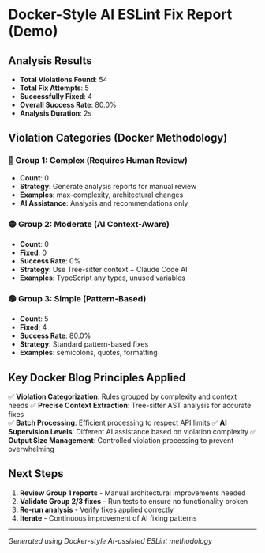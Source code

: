# Docker-Style AI ESLint Fix Report (Demo)

## Analysis Results
- **Total Violations Found**: 54
- **Total Fix Attempts**: 5
- **Successfully Fixed**: 4
- **Overall Success Rate**: 80.0%
- **Analysis Duration**: 2s

## Violation Categories (Docker Methodology)

### 🔴 Group 1: Complex (Requires Human Review)
- **Count**: 0
- **Strategy**: Generate analysis reports for manual review
- **Examples**: max-complexity, architectural changes
- **AI Assistance**: Analysis and recommendations only

### 🟡 Group 2: Moderate (AI Context-Aware)
- **Count**: 0 
- **Fixed**: 0
- **Success Rate**: 0%
- **Strategy**: Use Tree-sitter context + Claude Code AI
- **Examples**: TypeScript any types, unused variables

### 🟢 Group 3: Simple (Pattern-Based)
- **Count**: 5
- **Fixed**: 4  
- **Success Rate**: 80.0%
- **Strategy**: Standard pattern-based fixes
- **Examples**: semicolons, quotes, formatting

## Key Docker Blog Principles Applied

✅ **Violation Categorization**: Rules grouped by complexity and context needs
✅ **Precise Context Extraction**: Tree-sitter AST analysis for accurate fixes  
✅ **Batch Processing**: Efficient processing to respect API limits
✅ **AI Supervision Levels**: Different AI assistance based on violation complexity
✅ **Output Size Management**: Controlled violation processing to prevent overwhelming

## Next Steps

1. **Review Group 1 reports** - Manual architectural improvements needed
2. **Validate Group 2/3 fixes** - Run tests to ensure no functionality broken
3. **Re-run analysis** - Verify fixes applied correctly
4. **Iterate** - Continuous improvement of AI fixing patterns

---
*Generated using Docker-style AI-assisted ESLint methodology*
